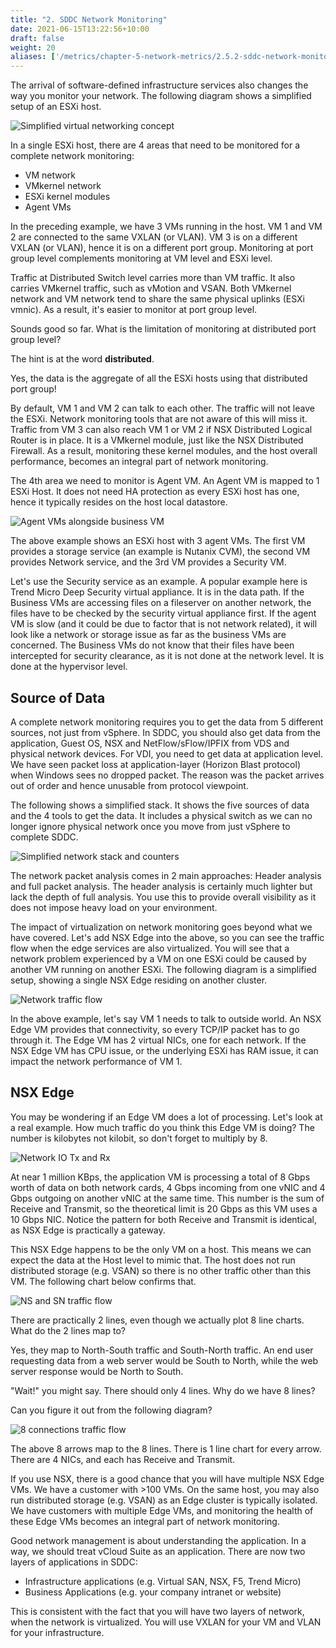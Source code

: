 ```yaml
---
title: "2. SDDC Network Monitoring"
date: 2021-06-15T13:22:56+10:00
draft: false
weight: 20
aliases: ['/metrics/chapter-5-network-metrics/2.5.2-sddc-network-monitoring']
---
```


The arrival of software-defined infrastructure services also changes the way you monitor your network. The following diagram shows a simplified setup of an ESXi host.

![Simplified virtual networking concept](2.5.2-fig-1.png)

In a single ESXi host, there are 4 areas that need to be monitored for a complete network monitoring:

- VM network
- VMkernel network
- ESXi kernel modules
- Agent VMs

In the preceding example, we have 3 VMs running in the host. VM 1 and VM 2 are connected to the same VXLAN (or VLAN). VM 3 is on a different VXLAN (or VLAN), hence it is on a different port group. Monitoring at port group level complements monitoring at VM level and ESXi level.

Traffic at Distributed Switch level carries more than VM traffic. It also carries VMkernel traffic, such as vMotion and VSAN. Both VMkernel network and VM network tend to share the same physical uplinks (ESXi vmnic). As a result, it's easier to monitor at port group level.

Sounds good so far. What is the limitation of monitoring at distributed port group level?

The hint is at the word **distributed**.

Yes, the data is the aggregate of all the ESXi hosts using that distributed port group!

By default, VM 1 and VM 2 can talk to each other. The traffic will not leave the ESXi. Network monitoring tools that are not aware of this will miss it. Traffic from VM 3 can also reach VM 1 or VM 2 if NSX Distributed Logical Router is in place. It is a VMkernel module, just like the NSX Distributed Firewall. As a result, monitoring these kernel modules, and the host overall performance, becomes an integral part of network monitoring.

The 4th area we need to monitor is Agent VM. An Agent VM is mapped to 1 ESXi Host. It does not need HA protection as every ESXi host has one, hence it typically resides on the host local datastore.

![Agent VMs alongside business VM](2.5.2-fig-2.png)

The above example shows an ESXi host with 3 agent VMs. The first VM provides a storage service (an example is Nutanix CVM), the second VM provides Network service, and the 3rd VM provides a Security VM.

Let's use the Security service as an example. A popular example here is Trend Micro Deep Security virtual appliance. It is in the data path. If the Business VMs are accessing files on a fileserver on another network, the files have to be checked by the security virtual appliance first. If the agent VM is slow (and it could be due to factor that is not network related), it will look like a network or storage issue as far as the business VMs are concerned. The Business VMs do not know that their files have been intercepted for security clearance, as it is not done at the network level. It is done at the hypervisor level.

## Source of Data

A complete network monitoring requires you to get the data from 5 different sources, not just from vSphere. In SDDC, you should also get data from the application, Guest OS, NSX and NetFlow/sFlow/IPFIX from VDS and physical network devices. For VDI, you need to get data at application level. We have seen packet loss at application-layer (Horizon Blast protocol) when Windows sees no dropped packet. The reason was the packet arrives out of order and hence unusable from protocol viewpoint.

The following shows a simplified stack. It shows the five sources of data and the 4 tools to get the data. It includes a physical switch as we can no longer ignore physical network once you move from just vSphere to complete SDDC.

![Simplified network stack and counters](2.5.2-fig-3.png)

The network packet analysis comes in 2 main approaches: Header analysis and full packet analysis. The header analysis is certainly much lighter but lack the depth of full analysis. You use this to provide overall visibility as it does not impose heavy load on your environment.

The impact of virtualization on network monitoring goes beyond what we have covered. Let's add NSX Edge into the above, so you can see the traffic flow when the edge services are also virtualized. You will see that a network problem experienced by a VM on one ESXi could be caused by another VM running on another ESXi. The following diagram is a simplified setup, showing a single NSX Edge residing on another cluster.

![Network traffic flow](2.5.2-fig-4.png)

In the above example, let's say VM 1 needs to talk to outside world. An NSX Edge VM provides that connectivity, so every TCP/IP packet has to go through it. The Edge VM has 2 virtual NICs, one for each network. If the NSX Edge VM has CPU issue, or the underlying ESXi has RAM issue, it can impact the network performance of VM 1.

## NSX Edge

You may be wondering if an Edge VM does a lot of processing. Let's look at a real example. How much traffic do you think this Edge VM is doing? The number is kilobytes not kilobit, so don't forget to multiply by 8.

![Network IO Tx and Rx](2.5.2-fig-5.png)

At near 1 million KBps, the application VM is processing a total of 8 Gbps worth of data on both network cards, 4 Gbps incoming from one vNIC and 4 Gbps outgoing on another vNIC at the same time. This number is the sum of Receive and Transmit, so the theoretical limit is 20 Gbps as this VM uses a 10 Gbps NIC. Notice the pattern for both Receive and Transmit is identical, as NSX Edge is practically a gateway.

This NSX Edge happens to be the only VM on a host. This means we can expect the data at the Host level to mimic that. The host does not run distributed storage (e.g. VSAN) so there is no other traffic other than this VM. The following chart below confirms that.

![NS and SN traffic flow](2.5.2-fig-6.png)

There are practically 2 lines, even though we actually plot 8 line charts. What do the 2 lines map to?

Yes, they map to North-South traffic and South-North traffic. An end user requesting data from a web server would be South to North, while the web server response would be North to South.

"Wait!" you might say. There should only 4 lines. Why do we have 8 lines?

Can you figure it out from the following diagram?

![8 connections traffic flow](2.5.2-fig-7.png)

The above 8 arrows map to the 8 lines. There is 1 line chart for every arrow. There are 4 NICs, and each has Receive and Transmit.

If you use NSX, there is a good chance that you will have multiple NSX Edge VMs. We have a customer with >100 VMs. On the same host, you may also run distributed storage (e.g. VSAN) as an Edge cluster is typically isolated. We have customers with multiple Edge VMs, and monitoring the health of these Edge VMs becomes an integral part of network monitoring.

Good network management is about understanding the application. In a way, we should treat vCloud Suite as an application. There are now two layers of applications in SDDC:

- Infrastructure applications (e.g. Virtual SAN, NSX, F5, Trend Micro)
- Business Applications (e.g. your company intranet or website)

This is consistent with the fact that you will have two layers of network, when the network is virtualized. You will use VXLAN for your VM and VLAN for your infrastructure.
